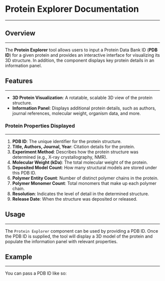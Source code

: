 # Protein Explorer Documentation
---

## Overview
---

The **Protein Explorer** tool allows users to input a Protein Data Bank ID (**PDB ID**) for a given protein and provides an interactive interface for visualizing its 3D structure. In addition, the component displays key protein details in an information panel.

## Features
---
- **3D Protein Visualization**: A rotatable, scalable 3D view of the protein structure.
- **Information Panel**: Displays additional protein details, such as authors, journal references, molecular weight, organism data, and more.

### Protein Properties Displayed
---
1. **PDB ID**: The unique identifier for the protein structure.  
2. **Title, Authors, Journal, Year**: Citation details for the protein.  
3. **Experiment Method**: Describes how the protein structure was determined (e.g., X-ray crystallography, NMR).  
4. **Molecular Weight (kDa)**: The total molecular weight of the protein.  
5. **Deposited Model Count**: How many structural models are stored under this PDB ID.  
6. **Polymer Entity Count**: Number of distinct polymer chains in the protein.  
7. **Polymer Monomer Count**: Total monomers that make up each polymer chain.  
8. **Resolution**: Indicates the level of detail in the determined structure.  
9. **Release Date**: When the structure was deposited or released.  

## Usage
---
The `Protein Explorer` component can be used by providing a PDB ID. Once the PDB ID is supplied, the tool will display a 3D model of the protein and populate the information panel with relevant properties.

## Example
---
You can pass a PDB ID like so: